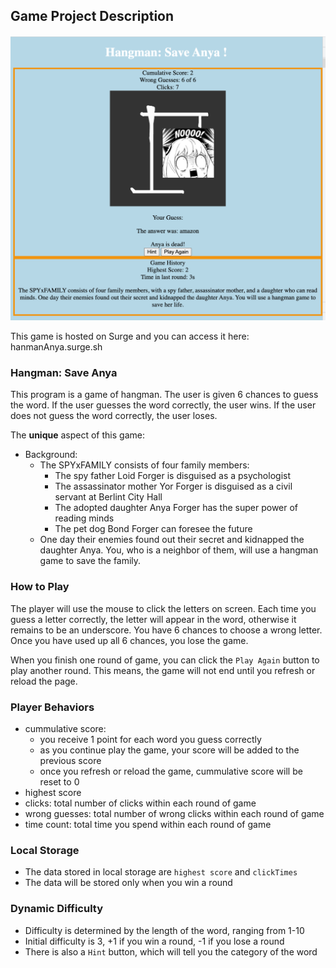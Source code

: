 ## Game Project Description

![](images/hangmanAnya.png)

This game is hosted on Surge and you can access it here:
hanmanAnya.surge.sh


### Hangman: Save Anya
This program is a game of hangman. The user is given 6 chances to guess 
the word. If the user guesses the word correctly, the user wins. 
If the user does not guess the word correctly, the user loses.

The **unique** aspect of this game:
- Background:
  - The SPYxFAMILY consists of four family members:
    - The spy father Loid Forger is disguised as a psychologist
    - The assassinator mother Yor Forger is disguised as a civil servant at Berlint City Hall
    - The adopted daughter Anya Forger has the super power of reading minds
    - The pet dog Bond Forger can foresee the future
  - One day their enemies found out their secret and kidnapped the daughter Anya.
    You, who is a neighbor of them, will use a hangman game to save the family.


### How to Play
The player will use the mouse to click the letters on screen. Each time you guess a letter
correctly, the letter will appear in the word, otherwise it remains to be an underscore. 
You have 6 chances to choose a wrong letter. Once you have used up all 6 chances, you lose the game.

When you finish one round of game, you can click the `Play Again` button to play another round.
This means, the game will not end until you refresh or reload the page.

### Player Behaviors
- cummulative score: 
  - you receive 1 point for each word you guess correctly
  - as you continue play the game, your score will be added to the previous score
  - once you refresh or reload the game, cummulative score will be reset to 0
- highest score
- clicks: total number of clicks within each round of game
- wrong guesses: total number of wrong clicks within each round of game
- time count: total time you spend within each round of game

### Local Storage
- The data stored in local storage are `highest score` and `clickTimes`
- The data will be stored only when you win a round

### Dynamic Difficulty
- Difficulty is determined by the length of the word, ranging from 1-10
- Initial difficulty is 3, +1 if you win a round, -1 if you lose a round
- There is also a `Hint` button, which will tell you the category of the word